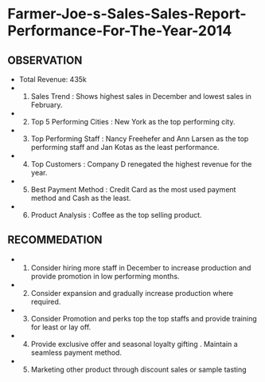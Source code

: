 # Farmer-Joe-s-Sales-Sales-Report-Performance-For-The-Year-2014
## OBSERVATION
- Total Revenue: 435k
- 1. Sales Trend : Shows highest sales in December and lowest sales in February.
- 2. Top 5 Performing Cities : New York as the top performing city.
- 3. Top Performing Staff : Nancy Freehefer and Ann Larsen as the top performing staff and Jan Kotas as the least performance.
- 4. Top Customers : Company D renegated the highest revenue for the year.
- 5. Best Payment Method : Credit Card as the most used payment method and Cash as the least.
- 6. Product Analysis : Coffee as the top selling product.

## RECOMMEDATION
- 1. Consider hiring more staff in December to increase production and provide promotion in low performing months.
- 2. Consider expansion and gradually increase production where required.
- 3. Consider Promotion and perks top the top staffs and provide training for least or lay off.
- 4. Provide exclusive offer and seasonal loyalty gifting . Maintain a seamless payment method.
- 5. Marketing other product through discount sales or sample tasting
